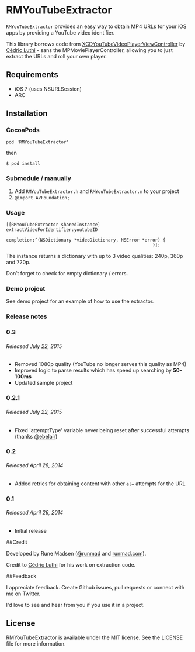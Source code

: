 # RMYouTubeExtractor

`RMYouTubeExtractor` provides an easy way to obtain MP4 URLs for your iOS apps by providing a YouTube video identifier.

This library borrows code from [XCDYouTubeVideoPlayerViewController] by [Cédric Luthi] - sans the MPMoviePlayerController, allowing you to just extract the URLs and roll your own player. 

## Requirements

- iOS 7 (uses NSURLSession)
- ARC

## Installation

### CocoaPods

````
pod 'RMYouTubeExtractor'
````

then

````
$ pod install
````

### Submodule / manually

1. Add `RMYouTubeExtractor.h` and `RMYouTubeExtractor.m` to your project
2. `@import AVFoundation;`

### Usage

```objc
[[RMYouTubeExtractor sharedInstance] extractVideoForIdentifier:youtubeID
                                                    completion:^(NSDictionary *videoDictionary, NSError *error) {
                                                        }];
```

The instance returns a dictionary with up to 3 video qualities: 240p, 360p and 720p.

Don’t forget to check for empty dictionary / errors.

### Demo project

See demo project for an example of how to use the extractor.

### Release notes

### 0.3
###### Released July 22, 2015
* Removed 1080p quality (YouTube no longer serves this quality as MP4)
* Improved logic to parse results which has speed up searching by **50-100ms**
* Updated sample project

### 0.2.1
###### Released July 22, 2015
* Fixed 'attemptType' variable never being reset after successful attempts (thanks [@ebelair])


### 0.2
###### Released April 28, 2014
* Added retries for obtaining content with other `el=` attempts for the URL

### 0.1
###### Released April 26, 2014
* Initial release


##Credit

Developed by Rune Madsen ([@runmad] and [runmad.com]).

Credit to [Cédric Luthi] for his work on extraction code.

##Feedback

I appreciate feedback. Create Github issues, pull requests or connect with me on Twitter.

I'd love to see and hear from you if you use it in a project.

## License

RMYouTubeExtractor is available under the MIT license. See the LICENSE file for more information.

[XCDYouTubeVideoPlayerViewController]: https://github.com/0xced/XCDYouTubeVideoPlayerViewController
[@runmad]: http://www.twitter.com/runmad
[runmad.com]: http://www.runmad.com
[Cédric Luthi]: http://github.com/0xced
[@ebelair]: https://github.com/ebelair